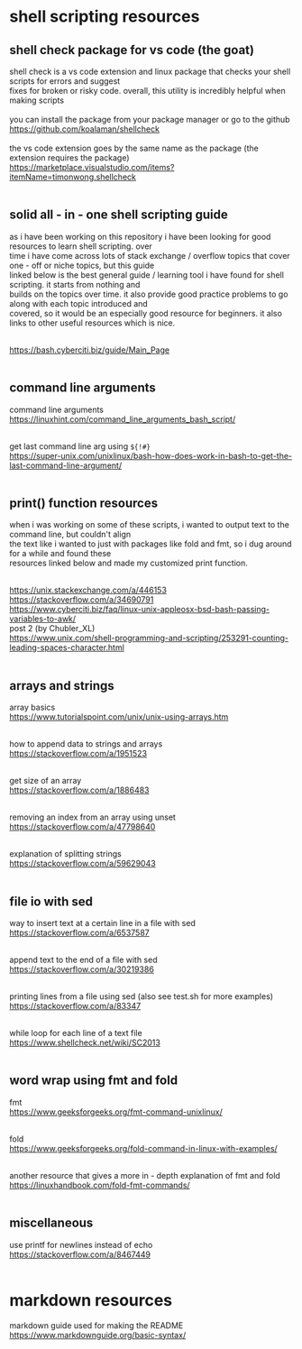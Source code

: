 # shell scripting resources

## shell check package for vs code (the goat)

shell check is a vs code extension and linux package that checks your shell scripts for errors and suggest<br>
fixes for broken or risky code. overall, this utility is incredibly helpful when making scripts<br><br>
you can install the package from your package manager or go to the github<br>
https://github.com/koalaman/shellcheck<br><br>
the vs code extension goes by the same name as the package (the extension requires the package)<br>
https://marketplace.visualstudio.com/items?itemName=timonwong.shellcheck<br><br>

## solid all - in - one shell scripting guide

as i have been working on this repository i have been looking for good resources to learn shell scripting. over<br>
time i have come across lots of stack exchange / overflow topics that cover one - off or niche topics, but this guide<br>
linked below is the best general guide / learning tool i have found for shell scripting. it starts from nothing and<br>
builds on the topics over time. it also provide good practice problems to go along with each topic introduced and<br>
covered, so it would be an especially good resource for beginners. it also links to other useful resources which is nice.<br><br>

https://bash.cyberciti.biz/guide/Main_Page<br><br>

## command line arguments

command line arguments<br>
https://linuxhint.com/command_line_arguments_bash_script/<br><br>

get last command line arg using `${!#}`<br>
https://super-unix.com/unixlinux/bash-how-does-work-in-bash-to-get-the-last-command-line-argument/<br><br>

## print() function resources

when i was working on some of these scripts, i wanted to output text to the command line, but couldn't align<br>
the text like i wanted to just with packages like fold and fmt, so i dug around for a while and found these<br>
resources linked below and made my customized print function.<br><br>

https://unix.stackexchange.com/a/446153<br>
https://stackoverflow.com/a/34690791<br>
https://www.cyberciti.biz/faq/linux-unix-appleosx-bsd-bash-passing-variables-to-awk/<br>
post 2 (by Chubler_XL)<br>
https://www.unix.com/shell-programming-and-scripting/253291-counting-leading-spaces-character.html<br><br>

## arrays and strings

array basics<br>
https://www.tutorialspoint.com/unix/unix-using-arrays.htm<br><br>

how to append data to strings and arrays<br>
https://stackoverflow.com/a/1951523<br><br>

get size of an array<br>
https://stackoverflow.com/a/1886483<br><br>

removing an index from an array using unset<br>
https://stackoverflow.com/a/47798640<br><br>

explanation of splitting strings<br>
https://stackoverflow.com/a/59629043<br><br>

## file io with sed

way to insert text at a certain line in a file with sed<br>
https://stackoverflow.com/a/6537587<br><br>

append text to the end of a file with sed<br>
https://stackoverflow.com/a/30219386<br><br>

printing lines from a file using sed (also see test.sh for more examples)<br>
https://stackoverflow.com/a/83347<br><br>

while loop for each line of a text file<br>
https://www.shellcheck.net/wiki/SC2013<br><br>

## word wrap using fmt and fold

fmt<br>
https://www.geeksforgeeks.org/fmt-command-unixlinux/<br><br>

fold<br>
https://www.geeksforgeeks.org/fold-command-in-linux-with-examples/<br><br>

another resource that gives a more in - depth explanation of fmt and fold<br>
https://linuxhandbook.com/fold-fmt-commands/<br><br>

## miscellaneous

use printf for newlines instead of echo<br>
https://stackoverflow.com/a/8467449<br><br>

# markdown resources

markdown guide used for making the README<br>
https://www.markdownguide.org/basic-syntax/<br><br>